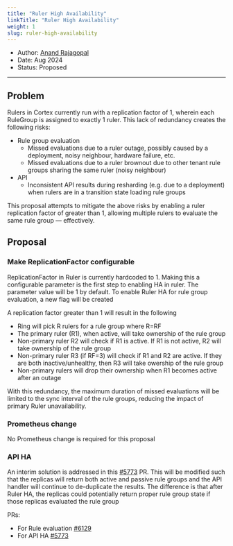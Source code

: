 ```yaml
---
title: "Ruler High Availability"
linkTitle: "Ruler High Availability"
weight: 1
slug: ruler-high-availability
---
```


- Author: [Anand Rajagopal](https://github.com/rajagopalanand)
- Date: Aug 2024
- Status: Proposed
---

## Problem

Rulers in Cortex currently run with a replication factor of 1, wherein each RuleGroup is assigned to exactly 1 ruler.  This lack of redundancy creates the following risks:

- Rule group evaluation
    - Missed evaluations due to a ruler outage, possibly caused by a deployment, noisy neighbour, hardware failure, etc.
    - Missed evaluations due to a ruler brownout due to other tenant rule groups sharing the same ruler (noisy neighbour)
- API
  - Inconsistent API results during resharding (e.g. due to a deployment) when rulers are in a transition state loading rule groups

This proposal attempts to mitigate the above risks by enabling a ruler replication factor of greater than 1, allowing multiple rulers to evaluate the same rule group — effectively.

## Proposal

### Make ReplicationFactor configurable

ReplicationFactor in Ruler is currently hardcoded to 1.  Making this a configurable parameter is the first step to enabling HA in ruler.  The parameter value will be 1 by default. To enable Ruler HA for rule group evaluation, a new flag will be created

A replication factor greater than 1 will result in the following

 - Ring will pick R rulers for a rule group where R=RF
 - The primary ruler (R1), when active, will take ownership of the rule group
 - Non-primary ruler R2 will check if R1 is active. If R1 is not active, R2 will take ownership of the rule group
 - Non-primary ruler R3 (if RF=3) will check if R1 and R2 are active. If they are both inactive/unhealthy, then R3 will take owership of the rule group
 - Non-primary rulers will drop their ownership when R1 becomes active after an outage

With this redundancy, the maximum duration of missed evaluations will be limited to the sync interval of the rule groups, reducing the impact of primary Ruler unavailability.

### Prometheus change

No Prometheus change is required for this proposal

### API HA

An interim solution is addressed in this [#5773](https://github.com/cortexproject/cortex/issues/5773) PR. This will be modified such that the replicas will return both active and passive rule groups and the API handler will continue to de-duplicate the results.
The difference is that after Ruler HA, the replicas could potentially return proper rule group state if those replicas evaluated the rule group

PRs:

* For Rule evaluation [#6129](https://github.com/cortexproject/cortex/pull/6129)
* For API HA [#5773](https://github.com/cortexproject/cortex/issues/5773)
